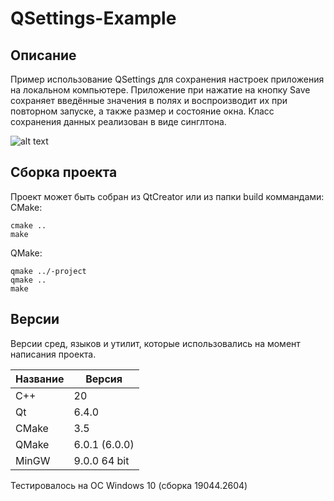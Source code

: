 # QSettings-Example

## Описание

Пример использование QSettings для сохранения настроек приложения на локальном компьютере. 
Приложение при нажатие на кнопку Save сохраняет введённые значения в полях и воспроизводит их при повторном запуске, а также размер и состояние окна.
Класс сохранения данных реализован в виде синглтона.

![alt text](../../doc/QSettings-Example.png.png)

## Сборка проекта

Проект может быть собран из QtCreator или из папки build коммандами:
CMake:

```
cmake ..
make
```

QMake:

```
qmake ../-project
qmake ..
make
```

## Версии

Версии сред, языков и утилит, которые использовались на момент написания проекта.

| Название   | Версия               |
| -----------|----------------------|
| C++        | 20                   |
| Qt         | 6.4.0                |
| CMake      | 3.5                  |
| QMake      | 6.0.1 (6.0.0)        |
| MinGW      | 9.0.0 64 bit         |

Тестировалось на ОС Windows 10 (сборка 19044.2604)
